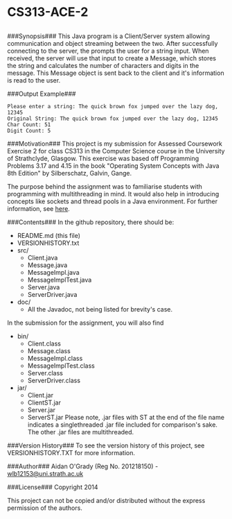 CS313-ACE-2
===========
##
###Synopsis###
This Java program is a Client/Server system allowing communication and object
streaming between the two. After successfully connecting to the server, the
prompts the user for a string input. When received, the server will use that
input to create a Message, which stores the string and calculates the number of
characters and digits in the message. This Message object is sent back to the
client and it's information is read to the user.

###Output Example###
```
Please enter a string: The quick brown fox jumped over the lazy dog, 12345
Original String: The quick brown fox jumped over the lazy dog, 12345
Char Count: 51
Digit Count: 5
```

###Motivation###
This project is my submission for Assessed Coursework Exercise 2 for class CS313
in the Computer Science course in the University of Strathclyde, Glasgow. This
exercise was based off Programming Problems 3.17 and 4.15 in the book "Operating
System Concepts with Java 8th Edition" by Silberschatz, Galvin, Gange.

The purpose behind the assignment was to familiarise students with programming
with multithreading in mind. It would also help in introducing concepts like
sockets and thread pools in a Java environment. For further information, see
[here](http://classes.myplace.strath.ac.uk/mod/assign/view.php?id=481288).

###Contents###
In the github repository, there should be:
- README.md (this file)
- VERSIONHISTORY.txt
-  src/
    - Client.java
    - Message.java
    - MessageImpl.java
    - MessageImplTest.java
    - Server.java
    - ServerDriver.java
-	doc/    
    - All the Javadoc, not being listed for brevity's case.

In the submission for the assignment, you will also find

- bin/
	- Client.class
	- Message.class
	- MessageImpl.class
	- MessageImplTest.class
	- Server.class
	- ServerDriver.class
- jar/
	- Client.jar
	- ClientST.jar
	- Server.jar
	- ServerST.jar
Please note, .jar files with ST at the end of the file name indicates a
singlethreaded .jar file included for comparison's sake. The other .jar files
are multithreaded.

###Version History###
To see the version history of this project, see VERSIONHISTORY.TXT for more
information.

###Author###
Aidan O'Grady (Reg No. 201218150) - wlb12153@uni.strath.ac.uk

###License###
Copyright 2014 

This project can not be copied and/or distributed without the express permission
of the authors.

